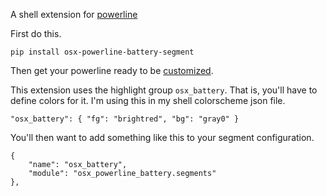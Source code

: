 A shell extension for [powerline](https://github.com/Lokaltog/powerline)

First do this.

    pip install osx-powerline-battery-segment

Then get your powerline ready to be [customized](https://powerline.readthedocs.org/en/latest/configuration.html#quick-guide).

This extension uses the highlight group `osx_battery`.  That is, you'll have to define colors for it.  I'm using this in my shell colorscheme json file.

    "osx_battery": { "fg": "brightred", "bg": "gray0" }

You'll then want to add something like this to your segment configuration.

    {
        "name": "osx_battery",
        "module": "osx_powerline_battery.segments"
    },
